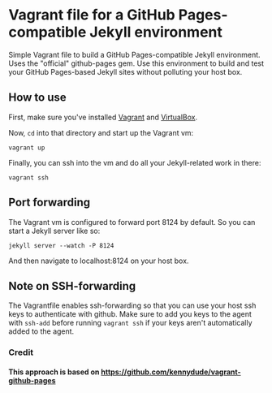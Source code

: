 
Vagrant file for a GitHub Pages-compatible Jekyll environment
====================

Simple Vagrant file to build a GitHub Pages-compatible Jekyll environment. Uses the "official" github-pages gem. Use 
this environment to build and test your GitHub Pages-based Jekyll sites without polluting your host box.

How to use
--------------------

First, make sure you've installed [Vagrant](http://docs.vagrantup.com/v2/getting-started/index.html) and 
[VirtualBox](https://www.virtualbox.org/).

Now, `cd` into that directory and start up the Vagrant vm:

```
vagrant up
```

Finally, you can ssh into the vm and do all your Jekyll-related work in there:

```
vagrant ssh
```

Port forwarding
---------------------
The Vagrant vm is configured to forward port 8124 by default. So you can start a Jekyll server like so:

```
jekyll server --watch -P 8124
```

And then navigate to localhost:8124 on your host box.

Note on SSH-forwarding
---------------------
The Vagrantfile enables ssh-forwarding so that you can use your host ssh keys to authenticate with github. 
Make sure to add you keys to the agent with ```ssh-add``` before running ```vagrant ssh``` if your keys aren't 
automatically added to the agent.


### Credit
#### This approach is based on https://github.com/kennydude/vagrant-github-pages